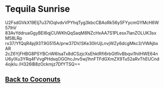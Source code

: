 # Tequila Sunrise

U2FsdGVkX19EIj7u37lOqlvdvVPYhqTyg3kbcCBAoRk56y5FYycmGYMcH6W57lhV
83AvYddruaGgyBEl6qjCUWKhQqSaqM8NZcHxAA7S1PLesx7lanZOLUK3sxM58LRp
rx37/YfQqR4pj93T9G515A/prw37DV/SKe30IrUjLnvjWZy6dcgMkc3/VWAjbxAR
2cZ6YjFHBG8PSYBCnW6IsaTx8dCSzjcXsEhktRfi6rbGtflivBbqvi1hiIHWE64n
U6yIXu3YRq4FVvgPHdsqOGOhcJnv5wj1hnFTFdGXmZX9Tu52aRvThEUCnd4ojklu
/H326lB8zOckmjz7DfYTSQ==

## [Back to Coconuts](coconuts)

